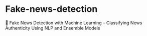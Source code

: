 # Fake-news-detection
📰 Fake News Detection with Machine Learning – Classifying News Authenticity Using NLP and Ensemble Models
